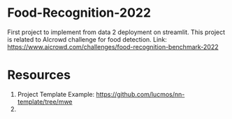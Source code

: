 # Food-Recognition-2022
First project to implement from data 2 deployment on streamlit.
This project is related to AIcrowd challenge for food detection.
Link: https://www.aicrowd.com/challenges/food-recognition-benchmark-2022

# Resources
1. Project Template Example: https://github.com/lucmos/nn-template/tree/mwe 
2. 
